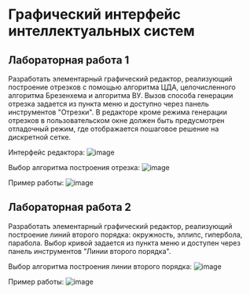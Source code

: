 # Графический интерфейс интеллектуальных систем

## Лабораторная работа 1

Разработать элементарный графический редактор, реализующий построение отрезков с помощью алгоритма ЦДА, целочисленного алгоритма Брезенхема и алгоритма ВУ. Вызов способа генерации отрезка задается из пункта меню и доступно через панель инструментов "Отрезки". В редакторе кроме режима генерации отрезков в пользовательском окне должен быть предусмотрен отладочный режим, где отображается пошаговое решение на дискретной сетке.

Интерфейс редактора:
![image](https://github.com/user-attachments/assets/108129c4-ca08-4c62-9577-c5a1a7c240f0)

Выбор алгоритма построения отрезка:
![image](https://github.com/user-attachments/assets/26ec8a4c-11ba-4bbc-9c2f-83f1fdbb6501)

Пример работы:
![image](https://github.com/user-attachments/assets/41dac0b3-cc7b-468b-ae8f-879169dbaeb0)

## Лабораторная работа 2

Разработать элементарный графический редактор, реализующий построение линий второго порядка: окружность, эллипс, гипербола, парабола. Выбор кривой задается из пункта меню и доступен через панель инструментов "Линии второго порядка".

Выбор алгоритма построения линии второго порядка:
![image](https://github.com/user-attachments/assets/67e83914-4218-4e19-a34f-2e39022fd003)

Пример работы:
![image](https://github.com/user-attachments/assets/04676301-4ae4-488b-860f-a2d2d80c8ec6)
